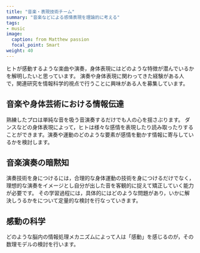```yaml
---
title: "音楽・表現技術チーム"
summary: "音楽などによる感情表現を理論的に考える"
tags:
- music
image:
  caption: from Matthew passion
  focal_point: Smart
weight: 40
---
```


ヒトが感動するような楽曲や演奏，身体表現にはどのような特徴が潜んでいるかを解明したいと思っています。
演奏や身体表現に関わってきた経験がある人で，関連研究を情報科学的視点で行うことに興味がある人を募集しています。

## 音楽や身体芸術における情報伝達

熟練したプロは単純な音を吸う音演奏するだけでも人の心を揺さぶります。
ダンスなどの身体表現によって，ヒトは様々な感情を表現したり読み取ったりすることができます。演奏や運動のどのような要素が感情を動かす情報に寄与しているかを検討します。

## 音楽演奏の暗黙知

演奏技術を身につけるには，合理的な身体運動の技術を身につけるだけでなく，理想的な演奏をイメージとし自分が出した音を客観的に捉えて矯正していく能力が必要です。
その学習過程には，具体的にはどのような問題があり，いかに解決しうるかをについて定量的な検討を行なっていきます。

## 感動の科学

どのような脳内の情報処理メカニズムによって人は「感動」を感じるのが，その数理モデルの検討を行います。
